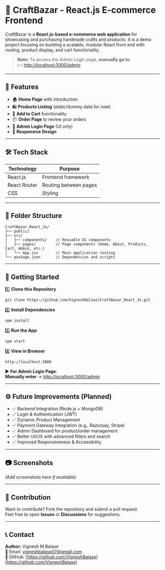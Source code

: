 
# 🛒 CraftBazar - React.js E-commerce Frontend

CraftBazar is a **React.js-based e-commerce web application** for showcasing and purchasing handmade crafts and products. It is a demo project focusing on building a scalable, modular React front end with routing, product display, and cart functionality.

> **Note:** To access the Admin Login page, **manually go to**:  
> 👉 [http://localhost:3000/admin](http://localhost:3000/admin)

---

## 📌 Features

- 🏠 **Home Page** with introduction
- 🛍️ **Products Listing** (static/dummy data for now)
- 🛒 **Add to Cart** functionality
- 📦 **Order Page** to review your orders
- 🔐 **Admin Login Page** (UI only)
- 📱 **Responsive Design**

---

## 🛠️ Tech Stack

| Technology  | Purpose                  |
|-------------|--------------------------|
| React.js    | Frontend framework       |
| React Router| Routing between pages    |
| CSS         | Styling                  |

---

## 📁 Folder Structure

```
CraftBazar_React_Js/
├── public/
├── src/
│   ├── components/    // Reusable UI components
│   ├── pages/         // Page components (Home, About, Products, Cart, Admin, etc.)
│   └── App.jsx        // Main application routing
└── package.json       // Dependencies and scripts
```

---

## 🚀 Getting Started

1️⃣ **Clone this Repository**
```bash
git clone https://github.com/VigneshBalase/CraftBazar_React_Js.git
```

2️⃣ **Install Dependencies**
```bash
npm install
```

3️⃣ **Run the App**
```bash
npm start
```

4️⃣ **View in Browser**
```bash
http://localhost:3000
```

▶️ **For Admin Login Page**:  
**Manually enter** → [http://localhost:3000/admin](http://localhost:3000/admin)

---

## ⚙️ Future Improvements (Planned)

- ✅ Backend Integration (Node.js + MongoDB)
- ✅ Login & Authentication (JWT)
- ✅ Dynamic Product Management
- ✅ Payment Gateway Integration (e.g., Razorpay, Stripe)
- ✅ Admin Dashboard for product/order management
- ✅ Better UI/UX with advanced filters and search
- ✅ Improved Responsiveness & Accessibility

---

## 📷 Screenshots
_(Add screenshots here if available)_

---

## 🤝 Contribution

Want to contribute? Fork the repository and submit a pull request.  
Feel free to open **Issues** or **Discussions** for suggestions.

---

## 📞 Contact

**Author:** Vignesh M Balase  
📧 Email: [vigneshbalase07@gmail.com](mailto:vigneshbalase07@gmail.com)  
🔗 GitHub: [https://github.com/VigneshBalase](https://github.com/VigneshBalase)
